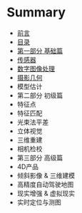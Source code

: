 # Summary

* [前言](README.md)
* [目录](目录.md)
* [第一部分 基础篇](第一部分-基础篇.md)
* [      传感器](传感器.md)
* [数字图像处理](数字图像处理.md)
* [摄影几何](摄影几何.md)
* 模型估计
* 第二部分 初级篇
* 特征点
* 特征匹配
* 光束法平差
* 立体视觉
* 三维重建
* 相机检校
* 第三部分 高级篇
* 4D产品
* 倾斜影像 & 三维建模
* 高精度自动驾驶地图
* 现实增强 & 虚拟现实
* 实时定位与测图

